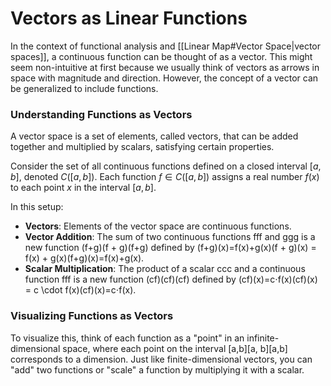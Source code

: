 # Vectors as Linear Functions
In the context of functional analysis and [[Linear Map#Vector Space|vector spaces]], a continuous function can be thought of as a vector. 
	This might seem non-intuitive at first because we usually think of vectors as arrows in space with magnitude and direction. 
		However, the concept of a vector can be generalized to include functions.
### Understanding Functions as Vectors
 A vector space is a set of elements, called vectors, that can be added together and multiplied by scalars, satisfying certain properties.
 
Consider the set of all continuous functions defined on a closed interval $[a,b]$, denoted $C([a,b])$. 
	Each function $f \in C([a, b])$ assigns a real number $f(x)$ to each point $x$ in the interval $[a,b]$.

In this setup:
- **Vectors**: Elements of the vector space are continuous functions.
- **Vector Addition**: The sum of two continuous functions fff and ggg is a new function (f+g)(f + g)(f+g) defined by (f+g)(x)=f(x)+g(x)(f + g)(x) = f(x) + g(x)(f+g)(x)=f(x)+g(x).
- **Scalar Multiplication**: The product of a scalar ccc and a continuous function fff is a new function (cf)(cf)(cf) defined by (cf)(x)=c⋅f(x)(cf)(x) = c \cdot f(x)(cf)(x)=c⋅f(x).

### Visualizing Functions as Vectors
To visualize this, think of each function as a "point" in an infinite-dimensional space, where each point on the interval [a,b][a, b][a,b] corresponds to a dimension.
	Just like finite-dimensional vectors, you can "add" two functions or "scale" a function by multiplying it with a scalar.